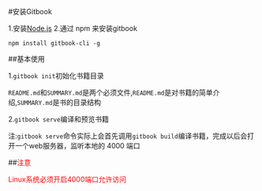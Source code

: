 #安装Gitbook


1.安装[Node.js](https://nodejs.org/en/)
2.通过 npm 来安装gitbook

  `npm install gitbook-cli -g`



##基本使用


1.`gitbook init`初始化书籍目录

`README.md`和`SUMMARY.md`是两个必须文件,`README.md`是对书籍的简单介绍,`SUMMARY.md`是书的目录结构

2.`gitbook serve`编译和预览书籍

注:`gitbook serve`命令实际上会首先调用`gitbook build`编译书籍，完成以后会打开一个web服务器，监听本地的 4000 端口 


##<font color="red">注意<font>


<font color="red">Linux系统必须开启4000端口允许访问<font>
